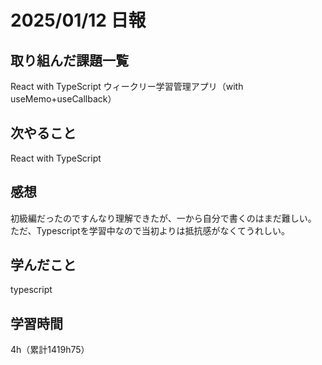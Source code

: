 # 2025/01/12 日報
## 取り組んだ課題一覧
React with TypeScript
ウィークリー学習管理アプリ（with useMemo+useCallback）


## 次やること
React with TypeScript


## 感想
初級編だったのですんなり理解できたが、一から自分で書くのはまだ難しい。
ただ、Typescriptを学習中なので当初よりは抵抗感がなくてうれしい。


## 学んだこと
typescript


## 学習時間
4h（累計1419h75）
